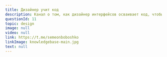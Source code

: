 ```yaml
---
title: Дизайнер учит код
description: Канал о том, как дизайнер интерфейсов осваивает код, чтобы научиться создавать интерактивные прототипы. Автор @boboshko
questionId: 11
topic: design
image: null
video: null
link: https://t.me/semeonboboshko
linkImage: knowledgebase-main.jpg
text: null
---
```

